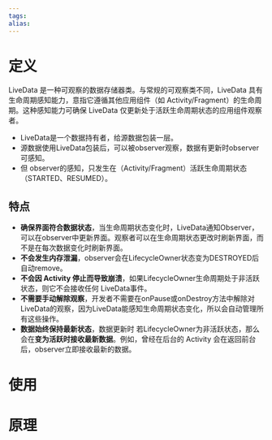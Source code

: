 ```yaml
---
tags: 
alias:
---
```

# 定义
LiveData 是一种可观察的数据存储器类。与常规的可观察类不同，LiveData 具有生命周期感知能力，意指它遵循其他应用组件（如 Activity/Fragment）的生命周期。这种感知能力可确保 LiveData 仅更新处于活跃生命周期状态的应用组件观察者。

- LiveData是一个数据持有者，给源数据包装一层。
- 源数据使用LiveData包装后，可以被observer观察，数据有更新时observer可感知。
- 但 observer的感知，只发生在（Activity/Fragment）活跃生命周期状态（STARTED、RESUMED）。

## 特点
- **确保界面符合数据状态**，当生命周期状态变化时，LiveData通知Observer，可以在observer中更新界面。观察者可以在生命周期状态更改时刷新界面，而不是在每次数据变化时刷新界面。
- **不会发生内存泄漏**，observer会在LifecycleOwner状态变为DESTROYED后自动remove。
- **不会因 Activity 停止而导致崩溃**，如果LifecycleOwner生命周期处于非活跃状态，则它不会接收任何 LiveData事件。
- **不需要手动解除观察**，开发者不需要在onPause或onDestroy方法中解除对LiveData的观察，因为LiveData能感知生命周期状态变化，所以会自动管理所有这些操作。
- **数据始终保持最新状态**，数据更新时 若LifecycleOwner为非活跃状态，那么会在**变为活跃时接收最新数据**。例如，曾经在后台的 Activity 会在返回前台后，observer立即接收最新的数据。
# 使用
# 原理


